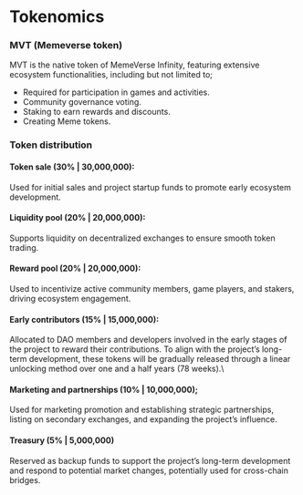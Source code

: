 # Tokenomics

### MVT (Memeverse token)

MVT is the native token of MemeVerse Infinity, featuring extensive ecosystem functionalities, including but not limited to;

* Required for participation in games and activities.
* Community governance voting.
* Staking to earn rewards and discounts.
* Creating Meme tokens.

### Token distribution

#### Token sale (30% | 30,000,000):

Used for initial sales and project startup funds to promote early ecosystem development.

#### Liquidity pool (20% | 20,000,000):

Supports liquidity on decentralized exchanges to ensure smooth token trading.

#### Reward pool (20% | 20,000,000):

Used to incentivize active community members, game players, and stakers, driving ecosystem engagement.

#### Early contributors (15% | 15,000,000):

Allocated to DAO members and developers involved in the early stages of the project to reward their contributions. To align with the project’s long-term development, these tokens will be gradually released through a linear unlocking method over one and a half years (78 weeks).\


#### Marketing and partnerships (10% | 10,000,000);

Used for marketing promotion and establishing strategic partnerships, listing on secondary exchanges, and expanding the project’s influence.

#### Treasury (5% | 5,000,000)

Reserved as backup funds to support the project’s long-term development and respond to potential market changes, potentially used for cross-chain bridges.

